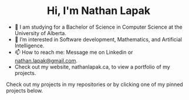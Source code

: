 <div align="center">
  <h1> Hi, I'm Nathan Lapak</h1>
</div>

- 👋 I am studying for a Bachelor of Science in Computer Science at the University of Alberta.
- 👀 I’m interested in Software development, Mathematics, and Artificial Intelligence.
- 📫 How to reach me: Message me on Linkedin or nathan.lapak@gmail.com.
- Check out my website, nathanlapak.ca, to view a portfolio of my projects.

Check out my projects in my repositories or by clicking one of my pinned projects below. 

